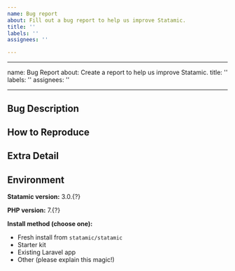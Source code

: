 ```yaml
---
name: Bug report
about: Fill out a bug report to help us improve Statamic.
title: ''
labels: ''
assignees: ''

---
```


---
name: Bug Report
about: Create a report to help us improve Statamic.
title: ''
labels: ''
assignees: ''

---
<!-- Please fill out each section. We really, really need this information and can't do anything without it. -->
## Bug Description

## How to Reproduce

## Extra Detail
<!-- Screenshots, template code, or exception error message/link -->

## Environment

<!-- You can copy/paste the output of `php please support:details` here -->

**Statamic version:** 3.0.{?}

**PHP version:** 7.{?}

**Install method (choose one):**
- Fresh install from `statamic/statamic`
- Starter kit
- Existing Laravel app
- Other (please explain this magic!)
